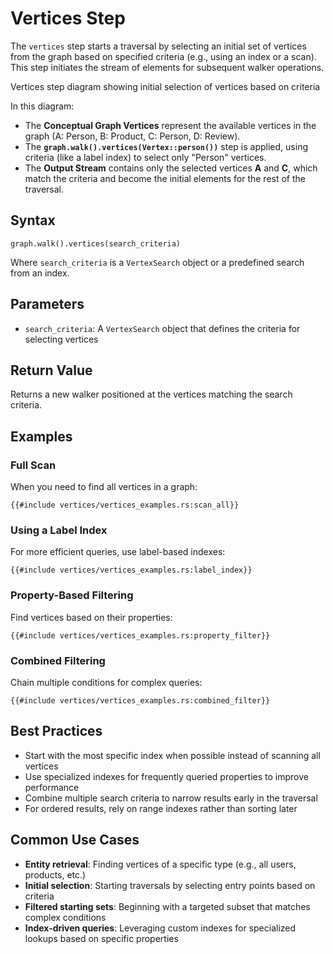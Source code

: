 # Vertices Step

The `vertices` step starts a traversal by selecting an initial set of vertices from the graph based on specified criteria (e.g., using an index or a scan). This step initiates the stream of elements for subsequent walker operations.

<object type="image/svg+xml" data="vertices/image.svg" title="Vertices Step Diagram">
Vertices step diagram showing initial selection of vertices based on criteria
</object>

In this diagram:

- The **Conceptual Graph Vertices** represent the available vertices in the graph (A: Person, B: Product, C: Person, D: Review).
- The **`graph.walk().vertices(Vertex::person())`** step is applied, using criteria (like a label index) to select only "Person" vertices.
- The **Output Stream** contains only the selected vertices **A** and **C**, which match the criteria and become the initial elements for the rest of the traversal.

## Syntax

```rust,noplayground
graph.walk().vertices(search_criteria)
```

Where `search_criteria` is a `VertexSearch` object or a predefined search from an index.

## Parameters

- `search_criteria`: A `VertexSearch` object that defines the criteria for selecting vertices

## Return Value

Returns a new walker positioned at the vertices matching the search criteria.

## Examples

### Full Scan

When you need to find all vertices in a graph:

```rust,noplayground
{{#include vertices/vertices_examples.rs:scan_all}}
```

### Using a Label Index

For more efficient queries, use label-based indexes:

```rust,noplayground
{{#include vertices/vertices_examples.rs:label_index}}
```

### Property-Based Filtering

Find vertices based on their properties:

```rust,noplayground
{{#include vertices/vertices_examples.rs:property_filter}}
```

### Combined Filtering

Chain multiple conditions for complex queries:

```rust,noplayground
{{#include vertices/vertices_examples.rs:combined_filter}}
```

## Best Practices

- Start with the most specific index when possible instead of scanning all vertices
- Use specialized indexes for frequently queried properties to improve performance
- Combine multiple search criteria to narrow results early in the traversal
- For ordered results, rely on range indexes rather than sorting later

## Common Use Cases

- **Entity retrieval**: Finding vertices of a specific type (e.g., all users, products, etc.)
- **Initial selection**: Starting traversals by selecting entry points based on criteria
- **Filtered starting sets**: Beginning with a targeted subset that matches complex conditions
- **Index-driven queries**: Leveraging custom indexes for specialized lookups based on specific properties
